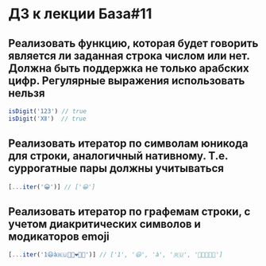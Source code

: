 # ДЗ к лекции База#11

## Реализовать функцию, которая будет говорить является ли заданная строка числом или нет. Должна быть поддержка не только арабских цифр. Регулярные выражения использовать нельзя

   ```js
   isDigit('123') // true
   isDigit('Ⅻ')  // true
   ```

## Реализовать итератор по символам юникода для строки, аналогичный нативному. Т.е. суррогатные пары должны учитываться

   ```js
   [...iter('😀')] // ['😀']
   ```

## Реализовать итератор по графемам строки, с учетом диакритических символов и модикаторов emoji

   ```js
   [...iter('1😃à🇷🇺👩🏽‍❤️‍💋‍👨')] // ['1', '😃', 'à', '🇷🇺', '👩🏽‍❤️‍💋‍👨']
   ```
